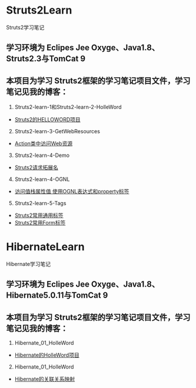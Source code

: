 # Struts2Learn

Struts2学习笔记

## 学习环境为 Eclipes Jee Oxyge、Java1.8、Struts2.3与TomCat 9

## 本项目为学习 Struts2框架的学习笔记项目文件，学习笔记见我的博客：

1. Struts2-learn-1和Struts2-learn-2-HolleWord


- [Struts2的HELLOWORD项目](https://llanc.cn/232.html)


2. Struts2-learn-3-GetWebResources

- [Action类中访问Web资源](https://llanc.cn/241.html)


3. Struts2-learn-4-Demo

- [Struts2请求拓展名](https://llanc.cn/267.html)

4. Struts2-learn-4-OGNL 

- [访问值栈属性值 使用OGNL表达式和property标签](https://llanc.cn/a301.html)


5. Struts2-learn-5-Tags

- [Struts2常用通用标签](https://llanc.cn/308.html)
- [Struts2常用Form标签](https://llanc.cn/313.html)



# HibernateLearn

Hibernate学习笔记

## 学习环境为 Eclipes Jee Oxyge、Java1.8、Hibernate5.0.11与TomCat 9

## 本项目为学习 Struts2框架的学习笔记项目文件，学习笔记见我的博客：

1. Hibernate_01_HolleWord

- [Hibernate的HolleWord项目](https://llanc.cn/315.html)

2. Hibernate_01_HolleWord

- [Hibernate的关联关系映射](https://llanc.cn/336.html)

